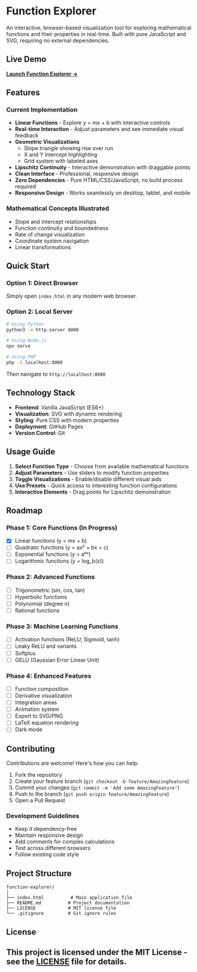 # Function Explorer

An interactive, browser-based visualization tool for exploring mathematical functions and their properties in real-time. Built with pure JavaScript and SVG, requiring no external dependencies.

## Live Demo

**[Launch Function Explorer →](https://mahesh-sadupalli.github.io/function-explorer/)**


## Features

### Current Implementation
- **Linear Functions** - Explore y = mx + b with interactive controls
- **Real-time Interaction** - Adjust parameters and see immediate visual feedback
- **Geometric Visualizations**
  - Slope triangle showing rise over run
  - X and Y intercept highlighting
  - Grid system with labeled axes
- **Lipschitz Continuity** - Interactive demonstration with draggable points
- **Clean Interface** - Professional, responsive design
- **Zero Dependencies** - Pure HTML/CSS/JavaScript, no build process required
- **Responsive Design** - Works seamlessly on desktop, tablet, and mobile

### Mathematical Concepts Illustrated
- Slope and intercept relationships
- Function continuity and boundedness
- Rate of change visualization
- Coordinate system navigation
- Linear transformations

## Quick Start

### Option 1: Direct Browser
Simply open `index.html` in any modern web browser.

### Option 2: Local Server
```bash
# Using Python
python3 -m http.server 8000

# Using Node.js
npx serve

# Using PHP
php -S localhost:8000
```

Then navigate to `http://localhost:8000`

## Technology Stack

- **Frontend**: Vanilla JavaScript (ES6+)
- **Visualization**: SVG with dynamic rendering
- **Styling**: Pure CSS with modern properties
- **Deployment**: GitHub Pages
- **Version Control**: Git

## Usage Guide

1. **Select Function Type** - Choose from available mathematical functions
2. **Adjust Parameters** - Use sliders to modify function properties
3. **Toggle Visualizations** - Enable/disable different visual aids
4. **Use Presets** - Quick access to interesting function configurations
5. **Interactive Elements** - Drag points for Lipschitz demonstration

## Roadmap

### Phase 1: Core Functions (In Progress)
- [x] Linear functions (y = mx + b)
- [ ] Quadratic functions (y = ax² + bx + c)
- [ ] Exponential functions (y = aᵇˣ)
- [ ] Logarithmic functions (y = log_b(x))

### Phase 2: Advanced Functions
- [ ] Trigonometric (sin, cos, tan)
- [ ] Hyperbolic functions
- [ ] Polynomial (degree n)
- [ ] Rational functions

### Phase 3: Machine Learning Functions
- [ ] Activation functions (ReLU, Sigmoid, tanh)
- [ ] Leaky ReLU and variants
- [ ] Softplus
- [ ] GELU (Gaussian Error Linear Unit)

### Phase 4: Enhanced Features
- [ ] Function composition
- [ ] Derivative visualization
- [ ] Integration areas
- [ ] Animation system
- [ ] Export to SVG/PNG
- [ ] LaTeX equation rendering
- [ ] Dark mode

## Contributing

Contributions are welcome! Here's how you can help:

1. Fork the repository
2. Create your feature branch (`git checkout -b feature/AmazingFeature`)
3. Commit your changes (`git commit -m 'Add some AmazingFeature'`)
4. Push to the branch (`git push origin feature/AmazingFeature`)
5. Open a Pull Request

### Development Guidelines
- Keep it dependency-free
- Maintain responsive design
- Add comments for complex calculations
- Test across different browsers
- Follow existing code style

## Project Structure

```
function-explorer/
│
├── index.html          # Main application file
├── README.md          # Project documentation
├── LICENSE            # MIT license file
└── .gitignore         # Git ignore rules
```


## License

This project is licensed under the MIT License - see the [LICENSE](LICENSE) file for details.
---

